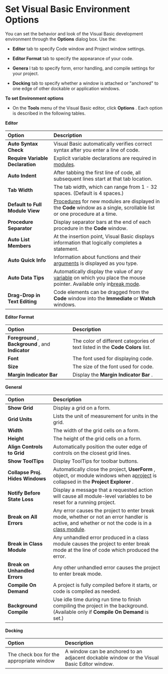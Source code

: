 
# Set Visual Basic Environment Options

You can set the behavior and look of the Visual Basic development environment through the  **Options** dialog box. Use the:



-  **Editor** tab to specify Code window and Project window settings.
    
-  **Editor Format** tab to specify the appearance of your code.
    
-  **Genera** l tab to specify form, error handling, and compile settings for your project.
    
-  **Docking** tab to specify whether a window is attached or "anchored" to one edge of other dockable or application windows.
    

 **To set Environment options**


- On the  **Tools** menu of the Visual Basic editor, click **Options** . Each option is described in the following tables.
    

 **Editor**


|**Option**|**Description**|
|:-----|:-----|
| **Auto Syntax Check**|Visual Basic automatically verifies correct syntax after you enter a line of code.|
| **Require Variable Declaration**|Explicit variable declarations are required in [modules](b8bdf64f-5920-1ae9-16d0-b26d09524a30.md).|
| **Auto Indent**|After tabbing the first line of code, all subsequent lines start at that tab location.|
| **Tab Width**|The tab width, which can range from 1 - 32 spaces. (Default is 4 spaces.)|
| **Default to Full Module View**|[Procedures](b8bdf64f-5920-1ae9-16d0-b26d09524a30.md) for new modules are displayed in the **Code** window as a single, scrollable list or one procedure at a time.|
| **Procedure Separator**|Display separator bars at the end of each procedure in the  **Code** window.|
| **Auto List Members**|At the insertion point, Visual Basic displays information that logically completes a statement.|
| **Auto Quick Info**|Information about functions and their [arguments](b8bdf64f-5920-1ae9-16d0-b26d09524a30.md) is displayed as you type.|
| **Auto Data Tips**|Automatically display the value of any [variable](b8bdf64f-5920-1ae9-16d0-b26d09524a30.md) on which you place the mouse pointer. Available only in[break mode](b8bdf64f-5920-1ae9-16d0-b26d09524a30.md).|
| **Drag-Drop in Text Editing**|Code elements can be dragged from the  **Code** window into the **Immediate** or **Watch** windows.|
 **Editor Format**


|**Option**|**Description**|
|:-----|:-----|
| **Foreground** , **Background** , and **Indicator**|The color of different categories of text listed in the  **Code Colors** list.|
| **Font**|The font used for displaying code.|
| **Size**|The size of the font used for code.|
| **Margin Indicator Bar**|Display the  **Margin Indicator Bar** .|
 **General**


|**Option**|**Description**|
|:-----|:-----|
| **Show Grid**|Display a grid on a form.|
| **Grid Units**|Lists the unit of measurement for units in the grid.|
| **Width**|The width of the grid cells on a form.|
| **Height**|The height of the grid cells on a form.|
| **Align Controls to Grid**|Automatically position the outer edge of controls on the closest grid lines.|
| **Show ToolTips**|Display ToolTips for toolbar buttons.|
| **Collapse Proj. Hides Windows**|Automatically close the project,  **UserForm** , object, or module windows when a[project](b8bdf64f-5920-1ae9-16d0-b26d09524a30.md) is collapsed in the **Project Explorer** .|
| **Notify Before State Loss**|Display a message that a requested action will cause all module-level variables to be reset for a running project.|
| **Break on All Errors**|Any error causes the project to enter break mode, whether or not an error handler is active, and whether or not the code is in a [class module](b8bdf64f-5920-1ae9-16d0-b26d09524a30.md).|
| **Break in Class Module**|Any unhandled error produced in a class module causes the project to enter break mode at the line of code which produced the error.|
| **Break on Unhandled Errors**|Any other unhandled error causes the project to enter break mode.|
| **Compile On Demand**|A project is fully compiled before it starts, or code is compiled as needed.|
| **Background Compile**|Use idle time during run time to finish compiling the project in the background. (Available only if  **Compile On Demand** is set.)|
 **Docking**


|**Option**|**Description**|
|:-----|:-----|
|The check box for the appropriate window|A window can be anchored to an adjacent dockable window or the Visual Basic Editor window.|
